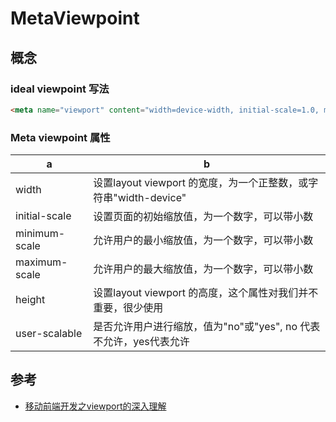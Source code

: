 # MetaViewpoint
## 概念
### ideal viewpoint 写法
```html
<meta name="viewport" content="width=device-width, initial-scale=1.0, maximum-scale=1.0, user-scalable=0">
```
### Meta viewpoint 属性  
| a             | b                                                                 |
| ------------- | ----------------------------------------------------------------- |
| width         | 设置layout viewport  的宽度，为一个正整数，或字符串"width-device" |
| initial-scale | 设置页面的初始缩放值，为一个数字，可以带小数                      |
| minimum-scale | 允许用户的最小缩放值，为一个数字，可以带小数                      |
| maximum-scale | 允许用户的最大缩放值，为一个数字，可以带小数                      |
| height        | 设置layout viewport  的高度，这个属性对我们并不重要，很少使用     |
| user-scalable | 是否允许用户进行缩放，值为"no"或"yes", no 代表不允许，yes代表允许 |

## 参考
- [移动前端开发之viewport的深入理解](https://www.cnblogs.com/2050/p/3877280.html)